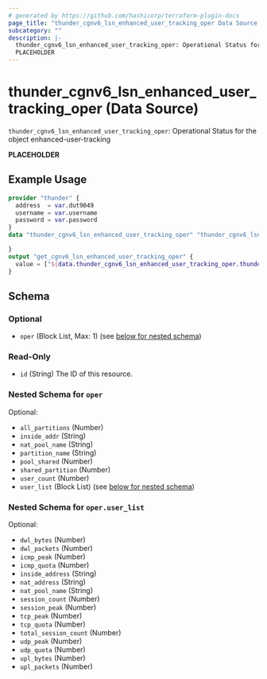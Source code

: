 ```yaml
---
# generated by https://github.com/hashicorp/terraform-plugin-docs
page_title: "thunder_cgnv6_lsn_enhanced_user_tracking_oper Data Source - terraform-provider-thunder"
subcategory: ""
description: |-
  thunder_cgnv6_lsn_enhanced_user_tracking_oper: Operational Status for the object enhanced-user-tracking
  PLACEHOLDER
---
```


# thunder_cgnv6_lsn_enhanced_user_tracking_oper (Data Source)

`thunder_cgnv6_lsn_enhanced_user_tracking_oper`: Operational Status for the object enhanced-user-tracking

__PLACEHOLDER__

## Example Usage

```terraform
provider "thunder" {
  address  = var.dut9049
  username = var.username
  password = var.password
}
data "thunder_cgnv6_lsn_enhanced_user_tracking_oper" "thunder_cgnv6_lsn_enhanced_user_tracking_oper" {

}
output "get_cgnv6_lsn_enhanced_user_tracking_oper" {
  value = ["${data.thunder_cgnv6_lsn_enhanced_user_tracking_oper.thunder_cgnv6_lsn_enhanced_user_tracking_oper}"]
}
```

<!-- schema generated by tfplugindocs -->
## Schema

### Optional

- `oper` (Block List, Max: 1) (see [below for nested schema](#nestedblock--oper))

### Read-Only

- `id` (String) The ID of this resource.

<a id="nestedblock--oper"></a>
### Nested Schema for `oper`

Optional:

- `all_partitions` (Number)
- `inside_addr` (String)
- `nat_pool_name` (String)
- `partition_name` (String)
- `pool_shared` (Number)
- `shared_partition` (Number)
- `user_count` (Number)
- `user_list` (Block List) (see [below for nested schema](#nestedblock--oper--user_list))

<a id="nestedblock--oper--user_list"></a>
### Nested Schema for `oper.user_list`

Optional:

- `dwl_bytes` (Number)
- `dwl_packets` (Number)
- `icmp_peak` (Number)
- `icmp_quota` (Number)
- `inside_address` (String)
- `nat_address` (String)
- `nat_pool_name` (String)
- `session_count` (Number)
- `session_peak` (Number)
- `tcp_peak` (Number)
- `tcp_quota` (Number)
- `total_session_count` (Number)
- `udp_peak` (Number)
- `udp_quota` (Number)
- `upl_bytes` (Number)
- `upl_packets` (Number)


